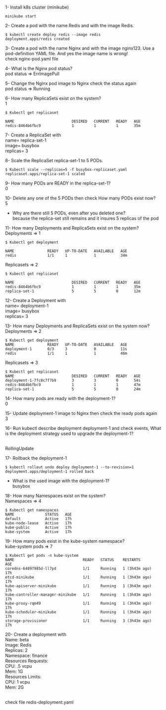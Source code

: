 1- Install k8s cluster (minikube)
```
minikube start
```

2- Create a pod with the name Redis and with the image Redis.
```
$ kubectl create deploy redis --image redis
deployment.apps/redis created
```

3- Create a pod with the name Nginx and with the image nginx123. Use a pod-definition YAML file. And yes the image name is wrong!
<br>check nginx-pod.yaml file

4- What is the Nginx pod status?
<br>pod status => ErrImagePull

5- Change the Nginx pod image to Nginx check the status again
<br>pod status => Running 

6- How many ReplicaSets exist on the system?
<br>1
```
$ Kubectl get replicaset

NAME                          DESIRED   CURRENT   READY   AGE
redis-8464b6fbc9              1         1         1       35m
```

7- Create a ReplicaSet with
<br>
    name= replica-set-1
<br>
    image= busybox
<br>
    replicas= 3

8- Scale the ReplicaSet replica-set-1 to 5 PODs.
```
$ Kubectl scale --replicas=5 -f busybox-replicaset.yaml 
replicaset.apps/replica-set-1 scaled
```
9- How many PODs are READY in the replica-set-1?
<br>0

10- Delete any one of the 5 PODs then check How many PODs exist now?
<br>5
- Why are there still 5 PODs, even after you deleted one?
<br>because the replica-set still remains and it insures 5 replicas of the pod

11- How many Deployments and ReplicaSets exist on the system?
<br>
Deployments => 1
```
$ Kubectl get deployment

NAME               READY   UP-TO-DATE   AVAILABLE   AGE
redis              1/1     1            1           34m
```
Replicasets => 2

```
$ Kubectl get replicaset

NAME                          DESIRED   CURRENT   READY   AGE
redis-8464b6fbc9              1         1         1       35m
replica-set-1                 5         5         0       12m
```

12- Create a Deployment with
<br>
    name= deployment-1
<br>
    image= busybox
<br>
    replicas= 3

13- How many Deployments and ReplicaSets exist on the system now?
Deployments => 2
```
$ Kubectl get deployment
NAME               READY   UP-TO-DATE   AVAILABLE   AGE
deployment-1       0/3     3            0           11s
redis              1/1     1            1           46m
```
Replicasets => 3
```
$ Kubectl get replicaset
NAME                          DESIRED   CURRENT   READY   AGE
deployment-1-7fc8c7f7b9       3         3         0       54s
redis-8464b6fbc9              1         1         1       47m
replica-set-1                 5         5         0       24m
```

14- How many pods are ready with the deployment-1?
<br>0

15- Update deployment-1 image to Nginx then check the ready pods again
<br>3

16- Run kubectl describe deployment deployment-1 and check events, What is the deployment strategy used to upgrade the deployment-1? 

<br>RollingUpdate

17- Rollback the deployment-1 
```
$ kubectl rollout undo deploy deployment-1 --to-revision=1
deployment.apps/deployment-1 rolled back
```
- What is the used image with the deployment-1?
<br>busybox

18- How many Namespaces exist on the system?
<br>Namespaces => 4
```
$ Kubectl get namespaces
NAME              STATUS   AGE
default           Active   17h
kube-node-lease   Active   17h
kube-public       Active   17h
kube-system       Active   17h
```

19- How many pods exist in the kube-system namespace?
<br>kube-system pods => 7
```
$ Kubectl get pods -n kube-system
NAME                               READY   STATUS    RESTARTS        AGE
coredns-64897985d-ll7pd            1/1     Running   1 (3h43m ago)   17h
etcd-minikube                      1/1     Running   1 (3h43m ago)   17h
kube-apiserver-minikube            1/1     Running   1 (3h43m ago)   17h
kube-controller-manager-minikube   1/1     Running   1 (3h43m ago)   17h
kube-proxy-rqm49                   1/1     Running   1 (3h43m ago)   17h
kube-scheduler-minikube            1/1     Running   1 (3h43m ago)   17h
storage-provisioner                1/1     Running   3 (3h43m ago)   17h
```

20- Create a deployment with
<br>
     Name: beta
<br>
     Image: Redis
<br>
     Replicas: 2
<br>
     Namespace: finance
<br>
     Resources Requests:
<br>
       CPU: .5 vcpu
<br>
       Mem: 1G
<br>
    Resources Limits:
<br>
      CPU: 1 vcpu
<br>
      Mem: 2G

<br>check file redis-deployment.yaml
